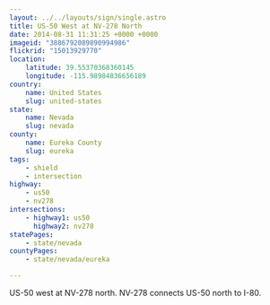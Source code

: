 ```yaml
---
layout: ../../layouts/sign/single.astro
title: US-50 West at NV-278 North
date: 2014-08-31 11:31:25 +0000 +0000
imageid: "3886792089890994986"
flickrid: "15013929770"
location:
    latitude: 39.55370368360145
    longitude: -115.98984836656189
country:
    name: United States
    slug: united-states
state:
    name: Nevada
    slug: nevada
county:
    name: Eureka County
    slug: eureka
tags:
    - shield
    - intersection
highway:
    - us50
    - nv278
intersections:
    - highway1: us50
      highway2: nv278
statePages:
    - state/nevada
countyPages:
    - state/nevada/eureka

---
```

US-50 west at NV-278 north.  NV-278 connects US-50 north to I-80.